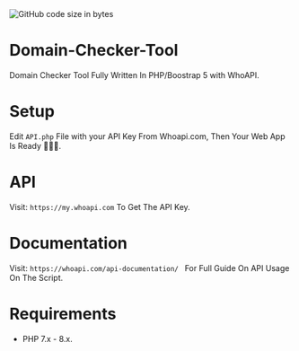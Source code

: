  <img alt="GitHub code size in bytes" src="https://img.shields.io/github/languages/code-size/oladoyinboadverts/Domain-Checker-Tool?label=FILE%20SIZE&style=for-the-badge">

# Domain-Checker-Tool
Domain Checker Tool Fully Written In PHP/Boostrap 5 with WhoAPI. 

# Setup
Edit ```API.php``` File with your API Key From Whoapi.com, Then Your Web App Is Ready 🚀🚀🚀.

# API
Visit: ```https://my.whoapi.com``` To Get The API Key.

# Documentation 
Visit: ```https://whoapi.com/api-documentation/ ``` For Full Guide On API Usage On The Script.

# Requirements

- PHP 7.x - 8.x.


